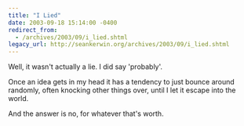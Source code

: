 ```yaml
---
title: "I Lied"
date: 2003-09-18 15:14:00 -0400
redirect_from:
  - /archives/2003/09/i_lied.shtml
legacy_url: http://seankerwin.org/archives/2003/09/i_lied.shtml
---
```

Well, it wasn't actually a lie. I did say 'probably'.

Once an idea gets in my head it has a tendency to just bounce around randomly, often knocking other things over, until I let it escape into the world.

And the answer is no, for whatever that's worth.
